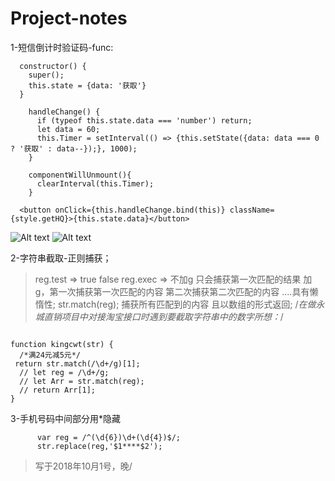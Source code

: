 # Project-notes

1-短信倒计时验证码-func:

```
  constructor() {
    super();
    this.state = {data: '获取'}
  }

    handleChange() {
      if (typeof this.state.data === 'number') return;
      let data = 60;
      this.Timer = setInterval(() => {this.setState({data: data === 0 ? '获取' : data--});}, 1000);
    }

    componentWillUnmount(){
      clearInterval(this.Timer);
    }

  <button onClick={this.handleChange.bind(this)} className={style.getHQ}>{this.state.data}</button>
```
![Alt text](./1537516202593.png)
![Alt text](./1537516154295.png)



2-字符串截取-正则捕获；
> reg.test  => true  false 
> reg.exec  => 不加g 只会捕获第一次匹配的结果 加g，第一次捕获第一次匹配的内容 第二次捕获第二次匹配的内容 ....具有懒惰性;
> str.match(reg); 捕获所有匹配到的内容 且以数组的形式返回;
>/*在做永城直销项目中对接淘宝接口时遇到要截取字符串中的数字所想：*/
```

function kingcwt(str) {
  /*满24元减5元*/
 return str.match(/\d+/g)[1];
  // let reg = /\d+/g;
  // let Arr = str.match(reg);
  // return Arr[1];
}
```

3-手机号码中间部分用*隐藏
```
      var reg = /^(\d{6})\d+(\d{4})$/;
      str.replace(reg,'$1****$2');
```
>写于2018年10月1号，晚/
